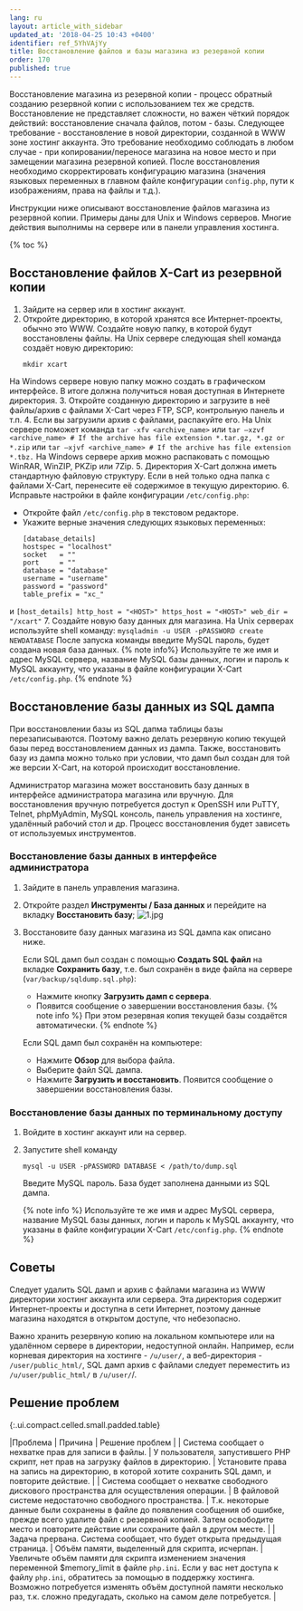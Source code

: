 ```yaml
---
lang: ru
layout: article_with_sidebar
updated_at: '2018-04-25 10:43 +0400'
identifier: ref_5YhVAjYy
title: Восстановление файлов и базы магазина из резервной копии
order: 170
published: true
---
```

Восстановление магазина из резервной копии - процесс обратный созданию резервной копии с использованием тех же средств. Восстановление не представляет сложности, но важен чёткий порядок действий: восстановление сначала файлов, потом - базы. Следующее требование - восстановление в новой директории, созданной в WWW зоне хостинг аккаунта. Это требование необходимо соблюдать в любом случае - при копировании/переносе магазина на новое место и при замещении магазина резервной копией. После восстановления необходимо скорректировать конфигурацию магазина (значения языковых переменных в главном файле конфигурации `config.php`, пути к изображениям, права на файлы и т.д.).

Инструкции ниже описывают восстановление файлов магазина из резервной копии. Примеры даны для Unix и Windows серверов. Многие действия выполнимы на сервере или в панели управления хостинга.

{% toc %}

## Восстановление файлов X-Cart из резервной копии

1. Зайдите на сервер или в хостинг аккаунт.
2. Откройте директорию, в которой хранятся все Интернет-проекты, обычно это WWW. Создайте новую папку, в которой будут восстановлены файлы. 
На Unix сервере следующая shell команда создаёт новую директорию:
     ```
     mkdir xcart
     ```
  На Windows сервере новую папку можно создать в графическом интерфейсе. В итоге должна получиться новая доступная в Интернете директория. 
3. Откройте созданную директорию и загрузите в неё файлы/архив с файлами X-Cart через FTP, SCP, контрольную панель и т.п.
4. Если вы загрузили архив с файлами, распакуйте его. На Unix сервере поможет команда 
     ```
     tar -xfv <archive_name>
     ```
  или
     ```
     tar –xzvf <archive_name> # If the archive has file extension *.tar.gz, *.gz or *.zip
     ```
  или
     ```
     tar –xjvf <archive_name> # If the archive has file extension *.tbz.
     ```
  На Windows сервере архив можно распаковать с помощью WinRAR, WinZIP, PKZip или 7Zip.
5. Директория X-Cart должна иметь стандартную файловую структуру. Если в ней только одна папка с файлами X-Cart, перенесите её содержимое в текущую директорию. 
6. Исправьте настройки в файле конфигурации `/etc/config.php`:
  * Откройте файл `/etc/config.php` в текстовом редакторе.
  * Укажите верные значения следующих языковых переменных:
    ```
    [database_details]
    hostspec = "localhost"
    socket   = ""
    port     = ""
    database = "database"
    username = "username"
    password = "password"
    table_prefix = "xc_"
    ```
  и
    ```
    [host_details]
    http_host = "<HOST>"
    https_host = "<HOST>"
    web_dir = "/xcart"
    ```
7. Создайте новую базу данных для магазина. 
  На Unix серверах используйте shell команду:
     ```
     mysqladmin -u USER -pPASSWORD create NEWDATABASE
     ```
 После запуска команды введите MySQL пароль, будет создана новая база данных.
  {% note  info%}
  Используйте те же имя и адрес MySQL сервера, название MySQL базы данных, логин и пароль к MySQL аккаунту, что указаны в файле конфигурации X-Cart `/etc/config.php`.
  {% endnote %}
  
## Восстановление базы данных из SQL дампа

При восстановлении базы из SQL дапма таблицы базы перезаписываются. Поэтому важно делать резервную копию текущей базы перед восстановлением данных из дампа. Также, восстановить базу из дампа можно только при условии, что дамп был создан для той же версии X-Cart, на которой происходит восстановление.

Администратор магазина может восстановить базу данных в интерфейсе администратора магазина или вручную. Для восстановления вручную потребуется доступ к OpenSSH или PuTTY, Telnet, phpMyAdmin, MySQL консоль, панель управления на хостинге, удалённый рабочий стол и др. Процесс восстановления будет зависеть от используемых инструментов.

### Восстановление базы данных в интерфейсе администратора

1. Зайдите в панель управления магазина.

2. Откройте раздел **Инструменты / База данных** и перейдите на вкладку **Восстановить базу**;
  ![1.jpg]({{site.baseurl}}/attachments/ref_5YhVAjYy/1.jpg)

3. Восстановите базу данных магазина из SQL дампа как описано ниже.
   
   Если SQL дамп был создан с помощью **Создать SQL файл** на вкладке **Сохранить базу**, т.е. был сохранён в виде файла на сервере (`var/backup/sqldump.sql.php`):
    * Нажмите кнопку **Загрузить дамп с сервера**.
    * Появится сообщение о завершении восстановления базы.
    {% note info %}
    При этом  резервная копия текущей базы создаётся автоматически. 
    {% endnote %}
  
   Если SQL дамп был сохранён на компьютере:
    * Нажмите **Обзор** для выбора файла.
    * Выберите файл SQL дампа.
    * Нажмите **Загрузить и восстановить**.
    Появится сообщение о завершении восстановления базы.

### Восстановление базы данных по терминальному доступу

1. Войдите в хостинг аккаунт или на сервер.

2. Запустите shell команду   
   ```
   mysql -u USER -pPASSWORD DATABASE < /path/to/dump.sql
   ```
   Введите MySQL пароль. База будет заполнена данными из SQL дампа.
   
   {% note info %}
   Используйте те же имя и адрес MySQL сервера, название MySQL базы данных, логин и пароль к MySQL аккаунту, что указаны в файле конфигурации X-Cart `/etc/config.php`.
   {% endnote %}


## Советы

Следует удалить SQL дамп и архив с файлами магазина из WWW директории хостинг аккаунта или сервера. Эта директория содержит Интернет-проекты и доступна в сети Интернет, поэтому данные магазина находятся в открытом доступе, что небезопасно.

Важно хранить резервную копию на локальном компьютере или на удалённом сервере в директории, недоступной онлайн. Например, если корневая директория на хостинге - `/u/user/`, а веб-директория -  `/user/public_html/`, SQL дамп архив с файлами следует переместить из `/u/user/public_html/` в `/u/user/`/.

## Решение проблем

{:.ui.compact.celled.small.padded.table} 

|Проблема |	Причина |	Решение проблем |
| Система сообщает о нехватке прав для записи в файлы. | У пользователя, запустившего PHP скрипт, нет прав на загрузку файлов в директорию. | Установите права на запись на директорию, в которой хотите сохранить SQL дамп, и повторите действие. |
| Система сообщает о нехватке свободного дискового пространства для осуществления операции. |	В файловой системе недостаточно свободного пространства. |	Т.к. некоторые данные были сохранены в файле до появления сообщения об ошибке, прежде всего удалите файл с резервной копией. Затем освободите место и повторите действие или сохраните файл в другом месте. |
| Задача прервана. Система сообщает, что будет открыта предыдущая страница. | Объём памяти, выделенный для скрипта, исчерпан. |	Увеличьте объём памяти для скрипта изменением значения переменной $memory_limit в файле `php.ini`. Если у вас нет доступа к файлу `php.ini`, обратитесь за помощью в поддержку хостинга. Возможно потребуется изменять объём доступной памяти несколько раз, т.к. сложно предугадать, сколько на самом деле потребуется. |
